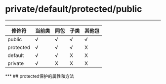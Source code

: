 # private/default/protected/public
***
<table>
  <thead>
    <tr>
      <th>修饰符</th>
      <th>当前类</th>
      <th>同包</th>
      <th>子类</th>
      <th>其他包</th>
    </tr>
  </thead>
  <tbody>
    <tr>
      <td>public</td>
      <td>&radic;</td>
      <td>&radic;</td>
      <td>&radic;</td>
      <td>&radic;</td>
    </tr>
    <tr>
      <td>protected</td>
      <td>&radic;</td>
      <td>&radic;</td>
      <td>&radic;</td>
      <td>X</td>
    </tr>
    <tr>
      <td>default</td>
      <td>&radic;</td>
      <td>&radic;</td>
      <td>X</td>
      <td>X</td>
    </tr>
    <tr>
      <td>private</td>
      <td>&radic;</td>
      <td>X</td>
      <td>X</td>
      <td>X</td>
    </tr>
  </tbody>
</table>
***
## protected保护的属性和方法
